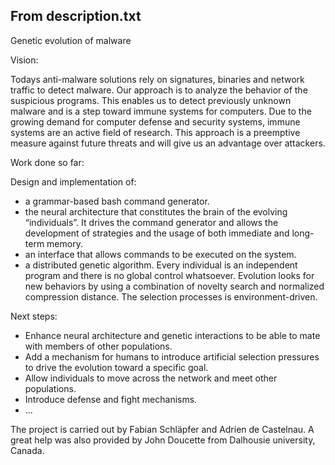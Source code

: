 ## From description.txt

Genetic evolution of malware


Vision:

Todays anti-malware solutions rely on signatures, binaries and network traffic to detect malware.
Our approach is to analyze the behavior of the suspicious programs. This enables us to detect previously unknown malware and is a step toward immune systems for computers.
Due to the growing demand for computer defense and security systems, immune systems are an active field of research.
This approach is a preemptive measure against future threats and will give us an advantage over attackers.


Work done so far:

Design and implementation of:
- a grammar-based bash command generator.
- the neural architecture that constitutes the brain of the evolving “individuals”. It drives the command generator and allows the development of strategies and the usage of both immediate and long-term memory.
- an interface that allows commands to be executed on the system.
- a distributed genetic algorithm. Every individual is an independent program and there is no global control whatsoever. Evolution looks for new behaviors by using a combination of novelty search and normalized compression distance. The selection processes is environment-driven.


Next steps:

- Enhance neural architecture and genetic interactions to be able to mate with members of other populations.
- Add a mechanism for humans to introduce artificial selection pressures to drive the evolution toward a specific goal.
- Allow individuals to move across the network and meet other populations.
- Introduce defense and fight mechanisms.
- ...


The project is carried out by Fabian Schläpfer and Adrien de Castelnau. A great help was also provided by John Doucette from Dalhousie university, Canada.
